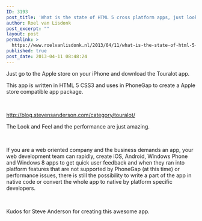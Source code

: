 ```yaml
---
ID: 3193
post_title: 'What is the state of HTML 5 cross platform apps, just look at Steve Anderson &ndash; Touralot'
author: Roel van Lisdonk
post_excerpt: ""
layout: post
permalink: >
  https://www.roelvanlisdonk.nl/2013/04/11/what-is-the-state-of-html-5-cross-platform-apps-just-look-at-steve-anderson-touralot/
published: true
post_date: 2013-04-11 08:48:24
---
```

<p>Just go to the Apple store on your iPhone and download the Touralot app.</p>  <p>This app is written in HTML 5 CSS3 and uses in PhoneGap to create a Apple store compatible app package.</p>  <p>&#160;</p>  <p><a href="http://blog.stevensanderson.com/category/touralot/">http://blog.stevensanderson.com/category/touralot/</a></p>  <p>The Look and Feel and the performance are just amazing.</p>  <p>&#160;</p>  <p>If you are a web oriented company and the business demands an app, your web development team can rapidly, create iOS, Android, Windows Phone and Windows 8 apps to get quick user feedback and when they ran into platform features that are not supported by PhoneGap (at this time) or performance issues, there is still the possibility to write a part of the app in native code or convert the whole app to native by platform specific developers.</p>  <p>&#160;</p>  <p>Kudos for Steve Anderson for creating this awesome app.&#160; </p>